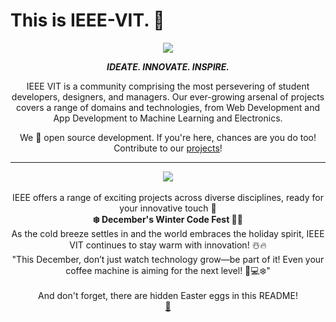 # This is IEEE-VIT. 🚀

<p align="center">
  <img src="https://github.com/IEEE-VIT/.github/blob/main/profile/IEEE%20Space.png">
</p>

<p align="center">
  <b><i>IDEATE. INNOVATE. INSPIRE.</i></b>
</p>

<p align="center">
  IEEE VIT is a community comprising the most persevering of student developers, designers, and managers. Our ever-growing arsenal of projects covers a range of domains and technologies, from Web Development and App Development to Machine Learning and Electronics. 
</p>

<p align="center">
  We 💙 open source development. If you're here, chances are you do too! Contribute to our <a href="https://github.com/orgs/IEEE-VIT/repositories">projects</a>!
</p>

-----------------------------------------------------------------
<div align="center">
  <img src="https://github.com/jhwach/.github/blob/main/profile/ieeemem.jpg">
  <br><br>IEEE offers a range of exciting projects across diverse disciplines, ready for your innovative touch 🥳
</div>

<div align="center">
  <b>❄️ December's Winter Code Fest 🎄🚀</b>
</div>

<div align="center">
  As the cold breeze settles in and the world embraces the holiday spirit, IEEE VIT continues to stay warm with innovation! ☃️🔥
  <br>"This December, don’t just watch technology grow—be part of it! Even your coffee machine is aiming for the next level! 🚀💻❄️"
</div>

<div align="center">
  <br>And don't forget, there are hidden Easter eggs in this README!
</div>

<div align="center">
  <a href="https://www.youtube.com/watch?v=KBYSpR8N6pc" target="_blank">🥚</a>
</div>
